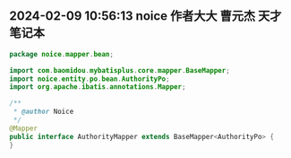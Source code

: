 ## 2024-02-09 10:56:13 noice 作者大大 曹元杰 天才 笔记本

```java
package noice.mapper.bean;

import com.baomidou.mybatisplus.core.mapper.BaseMapper;
import noice.entity.po.bean.AuthorityPo;
import org.apache.ibatis.annotations.Mapper;

/**
 * @author Noice
 */
@Mapper
public interface AuthorityMapper extends BaseMapper<AuthorityPo> {
}
```

